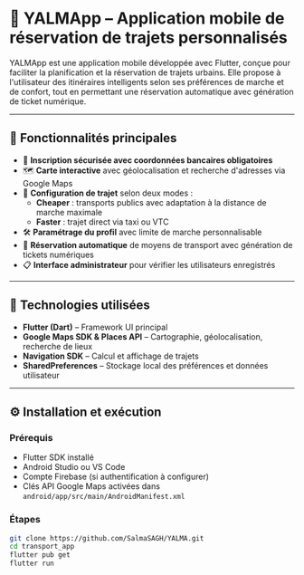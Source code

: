 # 🚀 YALMApp – Application mobile de réservation de trajets personnalisés

YALMApp est une application mobile développée avec Flutter, conçue pour faciliter la planification et la réservation de trajets urbains. Elle propose à l'utilisateur des itinéraires intelligents selon ses préférences de marche et de confort, tout en permettant une réservation automatique avec génération de ticket numérique.

---

## 📱 Fonctionnalités principales

- 🔐 **Inscription sécurisée avec coordonnées bancaires obligatoires**
- 🗺️ **Carte interactive** avec géolocalisation et recherche d'adresses via Google Maps
- 🧭 **Configuration de trajet** selon deux modes :
  - **Cheaper** : transports publics avec adaptation à la distance de marche maximale
  - **Faster** : trajet direct via taxi ou VTC
- 🛠️ **Paramétrage du profil** avec limite de marche personnalisable
- 🎫 **Réservation automatique** de moyens de transport avec génération de tickets numériques
- 📋 **Interface administrateur** pour vérifier les utilisateurs enregistrés

---

## 🧰 Technologies utilisées

- **Flutter (Dart)** – Framework UI principal
- **Google Maps SDK & Places API** – Cartographie, géolocalisation, recherche de lieux
- **Navigation SDK** – Calcul et affichage de trajets
- **SharedPreferences** – Stockage local des préférences et données utilisateur


---

## ⚙️ Installation et exécution

### Prérequis

- Flutter SDK installé
- Android Studio ou VS Code
- Compte Firebase (si authentification à configurer)
- Clés API Google Maps activées dans `android/app/src/main/AndroidManifest.xml`

### Étapes

```bash
git clone https://github.com/SalmaSAGH/YALMA.git
cd transport_app
flutter pub get
flutter run


